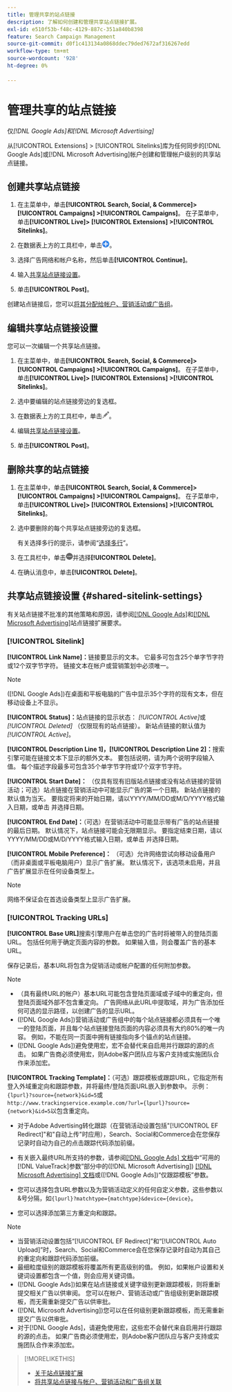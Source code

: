 ```yaml
---
title: 管理共享的站点链接
description: 了解如何创建和管理共享站点链接扩展。
exl-id: e510f53b-f48c-4129-887c-351a840b8398
feature: Search Campaign Management
source-git-commit: d0f1c413134a0868ddec79ded7672af316267edd
workflow-type: tm+mt
source-wordcount: '928'
ht-degree: 0%

---
```


# 管理共享的站点链接

仅&#x200B;*[!DNL Google Ads]和[!DNL Microsoft Advertising]*

从[!UICONTROL Extensions] > [!UICONTROL Sitelinks]库为任何同步的[!DNL Google Ads]或[!DNL Microsoft Advertising]帐户创建和管理帐户级别的共享站点链接。

## 创建共享站点链接

1. 在主菜单中，单击&#x200B;**[!UICONTROL Search, Social, & Commerce]> [!UICONTROL Campaigns] >[!UICONTROL Campaigns]**。 在子菜单中，单击&#x200B;**[!UICONTROL Live]> [!UICONTROL Extensions] >[!UICONTROL Sitelinks]**。

1. 在数据表上方的工具栏中，单击![创建](/help/search-social-commerce/assets/add.png "创建")。

1. 选择广告网络和帐户名称，然后单击&#x200B;**[!UICONTROL Continue]**。

1. 输入[共享站点链接设置](#shared-sitelink-settings)。

1. 单击&#x200B;**[!UICONTROL Post]**。

创建站点链接后，您可以[将其分配给帐户、营销活动或广告组](sitelink-extension-associate.md)。

## 编辑共享站点链接设置

您可以一次编辑一个共享站点链接。

1. 在主菜单中，单击&#x200B;**[!UICONTROL Search, Social, & Commerce]> [!UICONTROL Campaigns] >[!UICONTROL Campaigns]**。 在子菜单中，单击&#x200B;**[!UICONTROL Live]> [!UICONTROL Extensions] >[!UICONTROL Sitelinks]**。

1. 选中要编辑的站点链接旁边的复选框。

1. 在数据表上方的工具栏中，单击![编辑](/help/search-social-commerce/assets/edit.png "编辑")。

1. 编辑[共享站点链接设置](#shared-sitelink-settings)。

1. 单击&#x200B;**[!UICONTROL Post]**。

## 删除共享的站点链接

1. 在主菜单中，单击&#x200B;**[!UICONTROL Search, Social, & Commerce]> [!UICONTROL Campaigns] >[!UICONTROL Campaigns]**。 在子菜单中，单击&#x200B;**[!UICONTROL Live]> [!UICONTROL Extensions] >[!UICONTROL Sitelinks]**。

1. 选中要删除的每个共享站点链接旁边的复选框。

   有关选择多行的提示，请参阅“[选择多行](/help/search-social-commerce/common-tasks/navigation-editing-selection/multiple-rows-select.md)”。

1. 在工具栏中，单击![更多](/help/search-social-commerce/assets/more.png "更多")并选择&#x200B;**[!UICONTROL Delete]**。

1. 在确认消息中，单击&#x200B;**[!UICONTROL Delete]**。

## 共享站点链接设置 {#shared-sitelink-settings}

有关站点链接不批准的其他策略和原因，请参阅[[!DNL Google Ads]](https://support.google.com/adspolicy/answer/1054210)和[[!DNL Microsoft Advertising]](https://help.ads.microsoft.com/#apex/ads/en/ext60206)站点链接扩展要求。

### [!UICONTROL Sitelink]

**[!UICONTROL Link Name]：**&#x200B;链接要显示的文本。 它最多可包含25个单字节字符或12个双字节字符。 链接文本在帐户或营销策划中必须唯一。

>[!NOTE]
>
>([!DNL Google Ads])在桌面和平板电脑的广告中显示35个字符的现有文本，但在移动设备上不显示。

**[!UICONTROL Status]：**&#x200B;站点链接的显示状态： *[!UICONTROL Active]*&#x200B;或&#x200B;*[!UICONTROL Deleted]* （仅限现有的站点链接）。 新站点链接的默认值为&#x200B;*[!UICONTROL Active]*。

**[!UICONTROL Description Line 1]，[!UICONTROL Description Line 2]：**&#x200B;搜索引擎可能在链接文本下显示的额外文本。 要包括说明，请为两个说明字段输入值。 每个描述字段最多可包含35个单字节字符或17个双字节字符。

**[!UICONTROL Start Date]：** （仅具有现有旧版站点链接或没有站点链接的营销活动；可选）站点链接在营销活动中可能显示广告的第一个日期。 新站点链接的默认值为当天。 要指定将来的开始日期，请以YYYY/MM/DD或M/D/YYYY格式输入日期，或单击   并选择日期。

**[!UICONTROL End Date]：**（可选）在营销活动中可能显示带有广告的站点链接的最后日期。 默认情况下，站点链接可能会无限期显示。 要指定结束日期，请以YYYY/MM/DD或M/D/YYYY格式输入日期，或单击   并选择日期。

**[!UICONTROL Mobile Preference]：** （可选）允许网络尝试向移动设备用户（而非桌面或平板电脑用户）显示广告扩展。 默认情况下，该选项未启用，并且广告扩展显示在任何设备类型上。

>[!NOTE]
>
>网络不保证会在首选设备类型上显示广告扩展。

### [!UICONTROL Tracking URLs]

**[!UICONTROL Base URL]**&#x200B;搜索引擎用户在单击您的广告时将被带入的登陆页面URL。 包括任何用于确定页面内容的参数。 如果输入值，则会覆盖广告的基本URL。

保存记录后，基本URL将包含为促销活动或帐户配置的任何附加参数。

>[!NOTE]
>
>* （具有最终URL的帐户）基本URL可能包含登陆页面域或子域中的重定向，但登陆页面域外部不包含重定向。 广告网络从此URL中提取域，并为广告添加任何可选的显示路径，以创建广告的显示URL。
>* ([!DNL Google Ads])营销活动或广告组中的每个站点链接都必须具有一个唯一的登陆页面，并且每个站点链接登陆页面的内容必须具有大约80%的唯一内容。 例如，不能在同一页面中拥有链接指向多个锚点的站点链接。
>* ([!DNL Google Ads])避免使用宏，宏不会替代来自启用并行跟踪的源的点击。 如果广告商必须使用宏，则Adobe客户团队应与客户支持或实施团队合作来添加宏。

**[!UICONTROL Tracking Template]：**（可选）跟踪模板或跟踪URL，它指定所有登入外域重定向和跟踪参数，并将最终/登陆页面URL嵌入到参数中。 示例： `{lpurl}?source={network}&id=5`或`http://www.trackingservice.example.com/?url={lpurl}?source={network}&id=5`以包含重定向。

* 对于Adobe Advertising转化跟踪（在营销活动设置包括&quot;[!UICONTROL EF Redirect]&quot;和&quot;自动上传&quot;时应用），Search、Social和Commerce会在您保存记录时自动为自己的点击跟踪代码添加前缀。

* 有关嵌入最终URL所支持的参数，请参阅[[!DNL Google Ads] 文档](https://support.google.com/google-ads/answer/6305348)中“可用的[!DNL ValueTrack]参数”部分中的([!DNL Microsoft Advertising]) [[!DNL Microsoft Advertising] 文档](https://help.ads.microsoft.com/#apex/3/en/56799)或([!DNL Google Ads])“仅跟踪模板”参数。

* 您可以选择包含URL参数以及为营销活动定义的任何自定义参数，这些参数以&amp;号分隔，如`{lpurl}?matchtype={matchtype}&device={device}`。

* 您可以选择添加第三方重定向和跟踪。

>[!NOTE]
>
>* 当营销活动设置包括“[!UICONTROL EF Redirect]”和“[!UICONTROL Auto Upload]”时，Search、Social和Commerce会在您保存记录时自动为其自己的重定向和跟踪代码添加前缀。
>* 最细粒度级别的跟踪模板将覆盖所有更高级别的值。 例如，如果帐户设置和关键词设置都包含一个值，则会应用关键词值。
>* ([!DNL Google Ads])如果在站点链接或关键字级别更新跟踪模板，则将重新提交相关广告以供审阅。 您可以在帐户、营销活动或广告组级别更新跟踪模板，而无需重新提交广告以供审批。
>* ([!DNL Microsoft Advertising])您可以在任何级别更新跟踪模板，而无需重新提交广告以供审批。
>* 对于[!DNL Google Ads]，请避免使用宏，这些宏不会替代来自启用并行跟踪的源的点击。 如果广告商必须使用宏，则Adobe客户团队应与客户支持或实施团队合作来添加宏。

>[!MORELIKETHIS]
>
>* [关于站点链接扩展](sitelink-extension-about.md)
>* [将共享站点链接与帐户、营销活动和广告组关联](sitelink-extension-associate.md)
